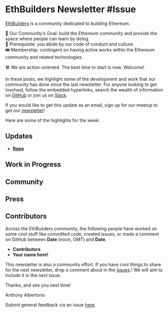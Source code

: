 # EthBuilders Newsletter #__Issue__

[EthBuilders](https://www.meetup.com/ethbuilders/) is a community dedicated to building Ethereum.

🧭 Our Community’s Goal: build the Ethereum community and provide the space where people can learn by doing. \
🔑 Prerequisite: you abide by our code of conduct and culture. \
🎟️ Membership: contingent on having active works within the Ethereum community and related technologies.

🛠️ We are action-oriented. The best time to start is now. Welcome!

In these posts, we highlight some of the development and work that our community has done since the last newsletter. For anyone looking to get involved, follow the embedded hyperlinks, search the wealth of information on [GitHub](https://github.com/EthBuilders) or join us on [Slack](http://bit.ly/NYC-Blockchain-Devs-Join-Slack).

If you would like to get this update as an email, sign up for our meetup to get our [newsletter](https://www.meetup.com/ethbuilders/)!

Here are some of the highlights for the week:

## Updates

* [**__Repo__**](//github.com/)

## Work in Progress


## Community


## Press


## Contributors

Across the EthBuilders community, the following people have worked on some cool stuff like committed code, created issues, or made a comment on GitHub 
between __Date__ (noon, GMT) and __Date__. 

- __Contributors__
- __Your name here!__

This newsletter is also a community effort. If you have cool things to share for the next newsletter, drop a comment about in the [issues](https://github.com/EthBuilders/newsletter/issues).!
We will aim to include it in the next issue.

Thanks, and see you next time!

Anthony Albertorio

Submit general feedback via an issue [here](https://github.com/EthBuilders/newsletter/issues).
